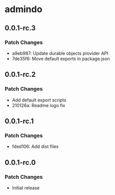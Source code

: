 # admindo

## 0.0.1-rc.3

### Patch Changes

- a9eb987: Update durable objects provider API
- 7de35f6: Move default exports in package.json

## 0.0.1-rc.2

### Patch Changes

- Add default export scripts
- 210126a: Readme logo fix

## 0.0.1-rc.1

### Patch Changes

- fded106: Add dist files

## 0.0.1-rc.0

### Patch Changes

- Initial release
